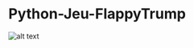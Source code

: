 # Python-Jeu-FlappyTrump

![alt text](https://github.com/tintinposey/Python-Jeu-FlappyTrump/blob/master/preview.png)
